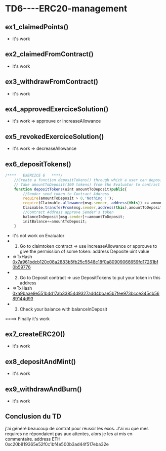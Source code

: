 # TD6----ERC20-management

## ex1_claimedPoints()
- it's work

## ex2_claimedFromContract()
- it's work

## ex3_withdrawFromContract()
- it's work

## ex4_approvedExerciceSolution()
- it's work => approuve or increaseAllowance

## ex5_revokedExerciceSolution()
- it's work => decreaseAllowance

## ex6_depositTokens()
```js
/****   EXERCICE 6   ****/
    //Create a function depositTokens() through which a user can deposit claimableTokens in ExerciceSolution, using transferFrom
    // Take amountToDeposit(100 tokens) from the Evaluator to contract
    function depositTokens(uint amountToDeposit)public{
        //Sender send token to Contract Address
        require(amountToDeposit > 0,'Nothing !');
        require(Claimable.allowance(msg.sender, address(this)) >= amountToDeposit,'Too Much !');
        Claimable.transferFrom(msg.sender,address(this),amountToDeposit);
        //Contract Address approve Sender's token
        balanceInDeposit[msg.sender]+=amountToDeposit;
        initBalance+=amountToDeposit;
    }
```
- it's not work on Evaluator
- 1) Go to claimtoken contract => use increaseAllowance or approuve to give the permission of some token: address Deposite  uint value
- =>TxHash [0x7a961bdcb120c08a2883b5fb25c5548c18f0a80909066659fd17261bf0b59776](https://rinkeby.etherscan.io/tx/0x7a961bdcb120c08a2883b5fb25c5548c18f0a80909066659fd17261bf0b59776)
- 2) Go to Deposit contract => use DepositTokens to put your token in this address
- =>TxHash [0xa9baae9e551b4d17ab33854d9327add4bbae5b7fee973bcce345cb5689144d93](https://rinkeby.etherscan.io/tx/0xa9baae9e551b4d17ab33854d9327add4bbae5b7fee973bcce345cb5689144d93)
- 3) Check your balance with balanceInDeposit

====> Finally it's work

## ex7_createERC20()
- it's work

## ex8_depositAndMint()
- it's work
## ex9_withdrawAndBurn()
- it's work

## Conclusion du TD
j'ai généré beaucoup de contrat pour réussir les exos. J'ai vu que mes requires ne répondaient pas aux attentes, alors je les ai mis en commentaire.
address ETH 0xc20b819365e52f0c1bf4e500b3ad44f517eba32e

